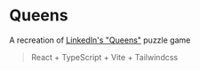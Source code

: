 # Queens

A recreation of [ LinkedIn's "Queens"](https://www.linkedin.com/games/queens/) puzzle game

> React + TypeScript + Vite + Tailwindcss
